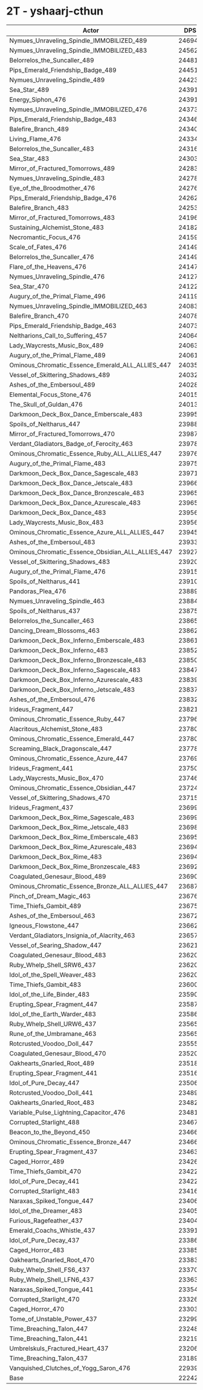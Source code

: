 # 2T - yshaarj-cthun
| Actor | DPS | Increase |
|---|:---:|:---:|
|Nymues_Unraveling_Spindle_IMMOBILIZED_489|246948|11.03%|
|Nymues_Unraveling_Spindle_IMMOBILIZED_483|245625|10.43%|
|Belorrelos_the_Suncaller_489|244811|10.07%|
|Pips_Emerald_Friendship_Badge_489|244519|9.94%|
|Nymues_Unraveling_Spindle_489|244234|9.81%|
|Sea_Star_489|243914|9.66%|
|Energy_Siphon_476|243912|9.66%|
|Nymues_Unraveling_Spindle_IMMOBILIZED_476|243737|9.58%|
|Pips_Emerald_Friendship_Badge_483|243460|9.46%|
|Balefire_Branch_489|243406|9.44%|
|Living_Flame_476|243343|9.41%|
|Belorrelos_the_Suncaller_483|243161|9.33%|
|Sea_Star_483|243032|9.27%|
|Mirror_of_Fractured_Tomorrows_489|242833|9.18%|
|Nymues_Unraveling_Spindle_483|242785|9.16%|
|Eye_of_the_Broodmother_476|242766|9.15%|
|Pips_Emerald_Friendship_Badge_476|242628|9.09%|
|Balefire_Branch_483|242538|9.05%|
|Mirror_of_Fractured_Tomorrows_483|241963|8.79%|
|Sustaining_Alchemist_Stone_483|241823|8.72%|
|Necromantic_Focus_476|241599|8.62%|
|Scale_of_Fates_476|241497|8.58%|
|Belorrelos_the_Suncaller_476|241497|8.58%|
|Flare_of_the_Heavens_476|241473|8.57%|
|Nymues_Unraveling_Spindle_476|241275|8.48%|
|Sea_Star_470|241220|8.45%|
|Augury_of_the_Primal_Flame_496|241196|8.44%|
|Nymues_Unraveling_Spindle_IMMOBILIZED_463|240836|8.28%|
|Balefire_Branch_470|240787|8.26%|
|Pips_Emerald_Friendship_Badge_463|240733|8.23%|
|Neltharions_Call_to_Suffering_457|240647|8.19%|
|Lady_Waycrests_Music_Box_489|240632|8.19%|
|Augury_of_the_Primal_Flame_489|240614|8.18%|
|Ominous_Chromatic_Essence_Emerald_ALL_ALLIES_447|240354|8.06%|
|Vessel_of_Skittering_Shadows_489|240321|8.05%|
|Ashes_of_the_Embersoul_489|240281|8.03%|
|Elemental_Focus_Stone_476|240150|7.97%|
|The_Skull_of_Guldan_476|240131|7.96%|
|Darkmoon_Deck_Box_Dance_Emberscale_483|239955|7.88%|
|Spoils_of_Neltharus_447|239880|7.85%|
|Mirror_of_Fractured_Tomorrows_470|239874|7.85%|
|Verdant_Gladiators_Badge_of_Ferocity_463|239788|7.81%|
|Ominous_Chromatic_Essence_Ruby_ALL_ALLIES_447|239769|7.80%|
|Augury_of_the_Primal_Flame_483|239759|7.80%|
|Darkmoon_Deck_Box_Dance_Sagescale_483|239712|7.77%|
|Darkmoon_Deck_Box_Dance_Jetscale_483|239666|7.75%|
|Darkmoon_Deck_Box_Dance_Bronzescale_483|239658|7.75%|
|Darkmoon_Deck_Box_Dance_Azurescale_483|239654|7.75%|
|Darkmoon_Deck_Box_Dance_483|239565|7.71%|
|Lady_Waycrests_Music_Box_483|239562|7.71%|
|Ominous_Chromatic_Essence_Azure_ALL_ALLIES_447|239457|7.66%|
|Ashes_of_the_Embersoul_483|239338|7.61%|
|Ominous_Chromatic_Essence_Obsidian_ALL_ALLIES_447|239272|7.58%|
|Vessel_of_Skittering_Shadows_483|239206|7.55%|
|Augury_of_the_Primal_Flame_476|239155|7.52%|
|Spoils_of_Neltharus_441|239102|7.50%|
|Pandoras_Plea_476|238899|7.41%|
|Nymues_Unraveling_Spindle_463|238847|7.39%|
|Spoils_of_Neltharus_437|238750|7.34%|
|Belorrelos_the_Suncaller_463|238653|7.30%|
|Dancing_Dream_Blossoms_463|238621|7.28%|
|Darkmoon_Deck_Box_Inferno_Emberscale_483|238615|7.28%|
|Darkmoon_Deck_Box_Inferno_483|238526|7.24%|
|Darkmoon_Deck_Box_Inferno_Bronzescale_483|238504|7.23%|
|Darkmoon_Deck_Box_Inferno_Sagescale_483|238471|7.22%|
|Darkmoon_Deck_Box_Inferno_Azurescale_483|238397|7.18%|
|Darkmoon_Deck_Box_Inferno_Jetscale_483|238375|7.17%|
|Ashes_of_the_Embersoul_476|238324|7.15%|
|Irideus_Fragment_447|238218|7.10%|
|Ominous_Chromatic_Essence_Ruby_447|237961|6.99%|
|Alacritous_Alchemist_Stone_483|237808|6.92%|
|Ominous_Chromatic_Essence_Emerald_447|237805|6.92%|
|Screaming_Black_Dragonscale_447|237784|6.91%|
|Ominous_Chromatic_Essence_Azure_447|237691|6.87%|
|Irideus_Fragment_441|237506|6.78%|
|Lady_Waycrests_Music_Box_470|237463|6.76%|
|Ominous_Chromatic_Essence_Obsidian_447|237240|6.66%|
|Vessel_of_Skittering_Shadows_470|237150|6.62%|
|Irideus_Fragment_437|236996|6.55%|
|Darkmoon_Deck_Box_Rime_Sagescale_483|236993|6.55%|
|Darkmoon_Deck_Box_Rime_Jetscale_483|236985|6.55%|
|Darkmoon_Deck_Box_Rime_Emberscale_483|236959|6.54%|
|Darkmoon_Deck_Box_Rime_Azurescale_483|236947|6.53%|
|Darkmoon_Deck_Box_Rime_483|236946|6.53%|
|Darkmoon_Deck_Box_Rime_Bronzescale_483|236929|6.52%|
|Coagulated_Genesaur_Blood_489|236908|6.51%|
|Ominous_Chromatic_Essence_Bronze_ALL_ALLIES_447|236874|6.50%|
|Pinch_of_Dream_Magic_463|236768|6.45%|
|Time_Thiefs_Gambit_489|236759|6.45%|
|Ashes_of_the_Embersoul_463|236729|6.43%|
|Igneous_Flowstone_447|236622|6.39%|
|Verdant_Gladiators_Insignia_of_Alacrity_463|236577|6.36%|
|Vessel_of_Searing_Shadow_447|236219|6.20%|
|Coagulated_Genesaur_Blood_483|236208|6.20%|
|Ruby_Whelp_Shell_SRW6_437|236204|6.20%|
|Idol_of_the_Spell_Weaver_483|236203|6.20%|
|Time_Thiefs_Gambit_483|236005|6.11%|
|Idol_of_the_Life_Binder_483|235902|6.06%|
|Erupting_Spear_Fragment_447|235878|6.05%|
|Idol_of_the_Earth_Warder_483|235869|6.05%|
|Ruby_Whelp_Shell_URW6_437|235652|5.95%|
|Rune_of_the_Umbramane_463|235650|5.95%|
|Rotcrusted_Voodoo_Doll_447|235559|5.91%|
|Coagulated_Genesaur_Blood_470|235203|5.75%|
|Oakhearts_Gnarled_Root_489|235182|5.74%|
|Erupting_Spear_Fragment_441|235163|5.73%|
|Idol_of_Pure_Decay_447|235063|5.68%|
|Rotcrusted_Voodoo_Doll_441|234895|5.61%|
|Oakhearts_Gnarled_Root_483|234824|5.58%|
|Variable_Pulse_Lightning_Capacitor_476|234816|5.57%|
|Corrupted_Starlight_488|234671|5.51%|
|Beacon_to_the_Beyond_450|234669|5.51%|
|Ominous_Chromatic_Essence_Bronze_447|234666|5.51%|
|Erupting_Spear_Fragment_437|234637|5.49%|
|Caged_Horror_489|234262|5.32%|
|Time_Thiefs_Gambit_470|234229|5.31%|
|Idol_of_Pure_Decay_441|234225|5.31%|
|Corrupted_Starlight_483|234160|5.28%|
|Naraxas_Spiked_Tongue_447|234064|5.24%|
|Idol_of_the_Dreamer_483|234054|5.23%|
|Furious_Ragefeather_437|234043|5.23%|
|Emerald_Coachs_Whistle_437|233910|5.17%|
|Idol_of_Pure_Decay_437|233863|5.14%|
|Caged_Horror_483|233852|5.14%|
|Oakhearts_Gnarled_Root_470|233839|5.13%|
|Ruby_Whelp_Shell_FS6_437|233704|5.07%|
|Ruby_Whelp_Shell_LFN6_437|233633|5.04%|
|Naraxas_Spiked_Tongue_441|233544|5.00%|
|Corrupted_Starlight_470|233263|4.88%|
|Caged_Horror_470|233035|4.77%|
|Tome_of_Unstable_Power_437|232994|4.75%|
|Time_Breaching_Talon_447|232489|4.53%|
|Time_Breaching_Talon_441|232195|4.40%|
|Umbrelskuls_Fractured_Heart_437|232065|4.34%|
|Time_Breaching_Talon_437|231890|4.26%|
|Vanquished_Clutches_of_Yogg_Saron_476|229397|3.14%|
|Base|222420|0.00%|
